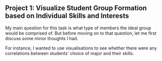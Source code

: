 ## Project 1: Visualize Student Group Formation based on Individual Skills and Interests

My main question for this task is what type of members the ideal group would be comprised of. But before moving on to that question, let me first discuss some minor thoughts I had.

For instance, I wanted to use visualisations to see whether there were any correlations between students' choice of major and their skills.

